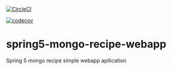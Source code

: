 [![CircleCI](https://circleci.com/gh/twolak88/spring5-mongo-recipe-webapp.svg?style=svg&circle-token=8db365c0b37e92ed1f8cd1320aa3d78ba6836c29)](https://app.circleci.com/pipelines/github/twolak88/spring5-mongo-recipe-webapp?branch=master)

[![codecov](https://codecov.io/gh/twolak88/spring5-mongo-recipe-webapp/branch/master/graph/badge.svg?token=GTHYB73JQA)](https://codecov.io/gh/twolak88/spring5-mongo-recipe-webapp)

# spring5-mongo-recipe-webapp
Spring 5 mongo recipe simple webapp apllication
